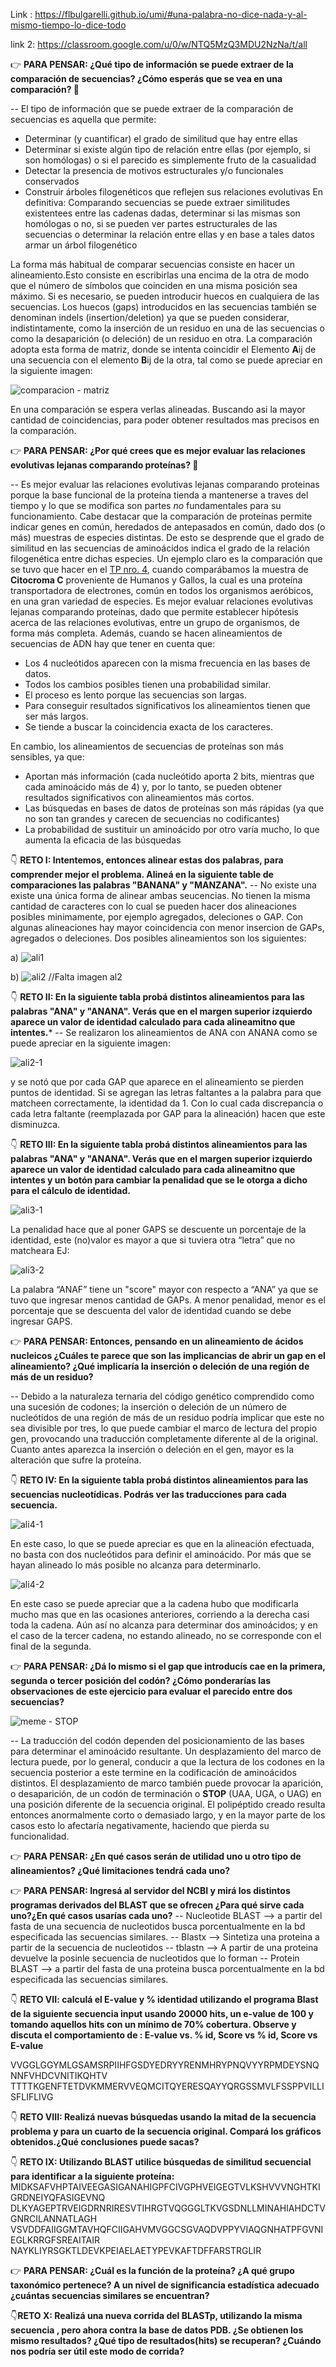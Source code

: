 Link :
https://flbulgarelli.github.io/umi/#una-palabra-no-dice-nada-y-al-mismo-tiempo-lo-dice-todo

link 2:
https://classroom.google.com/u/0/w/NTQ5MzQ3MDU2NzNa/t/all


👉 **PARA PENSAR: ¿Qué tipo de información se puede extraer de la comparación de secuencias? ¿Cómo esperás que se vea en una comparación? 🤔**

 -- El tipo de información que se puede extraer de la comparación de secuencias es aquella que permite:

- Determinar (y cuantificar) el grado de similitud que hay entre ellas
- Determinar si existe algún tipo de relación entre ellas (por ejemplo, si son homólogas) o si el parecido es simplemente fruto de la casualidad
- Detectar la presencia de motivos estructurales y/o funcionales conservados
- Construir árboles filogenéticos que reflejen sus relaciones evolutivas
En definitiva: Comparando secuencias se puede extraer similitudes existentees entre las cadenas dadas, determinar si las mismas son homólogas o no, si se pueden ver partes estructurales de las secuencias o determinar la relación entre ellas y en base a tales datos armar un árbol filogenético 

La forma más habitual de comparar secuencias consiste en hacer un alineamiento.Esto consiste en escribirlas una encima de la otra de modo que el número de símbolos que coinciden en una misma posición sea máximo. Si es necesario, se pueden introducir huecos en cualquiera de las secuencias. Los huecos (gaps) introducidos en las secuencias también se denominan indels (insertion/deletion) ya que se pueden considerar, indistintamente, como la inserción de un residuo en una de las secuencias o como la desaparición (o deleción) de un residuo en otra. La comparación adopta esta forma de matriz, donde se intenta coincidir el Elemento **A**ij de una secuencia con el elemento **B**ij de la otra, tal como se puede apreciar en la siguiente imagen:

![comparacion - matriz](https://github.com/pache0015/Bioinformatica-UNQ/blob/master/TP%20-%205/img/tabla5bio1.png)

En una comparación se espera verlas alineadas. Buscando asi la mayor cantidad de coincidencias, para poder obtener resultados mas precisos en la comparación.

👉 **PARA PENSAR: ¿Por qué crees que es mejor evaluar las relaciones evolutivas lejanas comparando proteínas? 🤔**

-- Es mejor evaluar las relaciones evolutivas lejanas comparando proteinas porque la base funcional de la proteína tienda a mantenerse a traves del tiempo y lo que se modifica son partes *no* fundamentales para su funcionamiento. Cabe destacar que la comparación de proteínas permite indicar genes en común, heredados de antepasados en común, dado dos (o más) muestras de especies distintas. De esto se desprende que el grado de similitud en las secuencias de aminoácidos indica el grado de la relación filogenética entre dichas especies. Un ejemplo claro es la comparación que se tuvo que hacer en el [TP nro. 4](https://github.com/pache0015/Bioinformatica-UNQ/tree/master/TP%20-%204), cuando comparábamos la muestra de **Citocroma C** proveniente de Humanos y Gallos, la cual es una proteína transportadora de electrones, común en todos los organismos aeróbicos, en una gran variedad de especies. Es mejor evaluar relaciones evolutivas lejanas comparando proteínas, dado que permite establecer hipótesis acerca de las relaciones evolutivas, entre un grupo de organismos, de forma más completa.
Además, cuando se hacen alineamientos de secuencias de ADN hay que tener en cuenta que:
- Los 4 nucleótidos aparecen con la misma frecuencia en las bases de datos.
- Todos los cambios posibles tienen una probabilidad similar.
- El proceso es lento porque las secuencias son largas.
- Para conseguir resultados significativos los alineamientos tienen que ser más largos.
- Se tiende a buscar la coincidencia exacta de los caracteres.

En cambio, los alineamientos de secuencias de proteínas son más sensibles, ya que: 

- Aportan más información (cada nucleótido aporta 2 bits, mientras que cada aminoácido más de 4) y, por lo tanto, se pueden obtener resultados significativos con alineamientos más cortos.
- Las búsquedas en bases de datos de proteínas son más rápidas (ya que no son tan grandes y carecen de secuencias no codificantes) 
- La probabilidad de sustituir un aminoácido por otro varía mucho, lo que aumenta la eficacia de las búsquedas


👇 **RETO I: Intentemos, entonces alinear estas dos palabras, para comprender mejor el problema. Alineá en la siguiente table de comparaciones las palabras "BANANA" y "MANZANA".**
-- No existe una existe una única forma de alinear ambas seucencias. No tienen la misma cantidad de caracteres con lo cual se pueden hacer dos alineaciones posibles minimamente, por ejemplo agregados, deleciones o GAP. Con algunas alineaciones hay mayor coincidencia con menor insercion de GAPs, agregados o deleciones. Dos posibles alineamientos son los siguientes:

a)
![ali1](https://github.com/pache0015/Bioinformatica-UNQ/blob/master/TP%20-%205/img/ali1.png)


b)
![ali2](https://github.com/pache0015/Bioinformatica-UNQ/blob/master/TP%20-%205/img/ali2.png)
//Falta imagen al2


👇 **RETO II: En la siguiente tabla probá distintos alineamientos para las palabras "ANA" y "ANANA". Verás que en el margen superior izquierdo aparece un valor de identidad calculado para cada alineamitno que intentes.***
-- Se realizaron los alineamientos de ANA con ANANA como se puede apreciar en la siguiente imagen:

![ali2-1](https://github.com/pache0015/Bioinformatica-UNQ/blob/master/TP%20-%205/img/ali2-1.png)

y se notó que por cada GAP que aparece en el alineamiento se pierden puntos de identidad. Si se agregan las letras faltantes a la palabra para que matcheen correctamente, la identidad da 1. Con lo cual cada discrepancia o cada letra faltante (reemplazada por GAP para la alineación) hacen que este disminuzca. 


👇 **RETO III: En la siguiente tabla probá distintos alineamientos para las palabras "ANA" y "ANANA". Verás que en el margen superior izquierdo aparece un valor de identidad calculado para cada alineamitno que intentes y un botón para cambiar la penalidad que se le otorga a dicho para el cálculo de identidad.**

![ali3-1](https://github.com/pache0015/Bioinformatica-UNQ/blob/master/TP%20-%205/img/ali3-1.png)

La penalidad hace que al poner GAPS se descuente un porcentaje de la identidad, este (no)valor es mayor a que si tuviera otra “letra” que no matcheara EJ:

![ali3-2](https://github.com/pache0015/Bioinformatica-UNQ/blob/master/TP%20-%205/img/ali3-2.png)

La palabra “ANAF” tiene un "score" mayor con respecto a “ANA” ya que se tuvo que ingresar menos cantidad de GAPs. A menor penalidad, menor es el porcentaje que se descuenta del valor de identidad cuando se debe ingresar GAPS.


👉 **PARA PENSAR: Entonces, pensando en un alineamiento de ácidos nucleicos ¿Cuáles te parece que son las implicancias de abrir un gap en el alineamiento? ¿Qué implicaría la inserción o deleción de una región de más de un residuo?**

-- Debido a la naturaleza ternaria del código genético comprendido como una sucesión de codones; la inserción o deleción de un número de nucleótidos de una región de más de un residuo podría implicar que este no sea divisible por tres, lo que puede cambiar el marco de lectura del propio gen, provocando una traducción completamente diferente al de la original. Cuanto antes aparezca la inserción o deleción en el gen, mayor es la alteración que sufre la proteína.


👇 **RETO IV: En la siguiente tabla probá distintos alineamientos para las secuencias nucleotídicas. Podrás ver las traducciones para cada secuencia.**

![ali4-1](https://github.com/pache0015/Bioinformatica-UNQ/blob/master/TP%20-%205/img/ali4-1.png)

En este caso, lo que se puede apreciar es que en la alineación efectuada, no basta con dos nucleótidos para definir el aminoácido. Por más que se hayan alineado lo más posible no alcanza para determinarlo.

![ali4-2](https://github.com/pache0015/Bioinformatica-UNQ/blob/master/TP%20-%205/img/ali4-2.png)

En este caso se puede apreciar que a la cadena hubo que modificarla mucho mas que en las ocasiones anteriores, corriendo a la derecha casi toda la cadena. Aún así no alcanza para determinar dos aminoácidos; y en el caso de la tercer cadena, no estando alineado, no se corresponde con el final de la segunda.


👉 **PARA PENSAR: ¿Dá lo mismo si el gap que introducís cae en la primera, segunda o tercer posición del codón? ¿Cómo ponderarías las observaciones de este ejercicio para evaluar el parecido entre dos secuencias?**

![meme - STOP](https://github.com/pache0015/Bioinformatica-UNQ/blob/master/TP%20-%205/img/meme.jpg)

-- La traducción del codón dependen del posicionamiento de las bases para determinar el aminoácido resultante. Un desplazamiento del marco de lectura puede, por lo general, conducir a que la lectura de los codones en la secuencia posterior a este termine en la codificación de aminoácidos distintos. El desplazamiento de marco también puede provocar la aparición, o desaparición, de un codón de terminación o **STOP** (UAA, UGA, o UAG) en una posición diferente de la secuencia original. El polipéptido creado resulta entonces anormalmente corto o demasiado largo, y en la mayor parte de los casos esto lo afectaría negativamente, haciendo que pierda su funcionalidad. 


👉 **PARA PENSAR: ¿En qué casos serán de utilidad uno u otro tipo de alineamientos? ¿Qué limitaciones tendrá cada uno?**



👉 **PARA PENSAR: Ingresá al servidor del NCBI y mirá los distintos programas derivados del BLAST que se ofrecen ¿Para qué sirve cada uno?¿En qué casos usarías cada uno?**
    -- Nucleotide BLAST --> a partir del fasta de una secuencia de nucleotidos busca porcentualmente  en la bd especificada las secuencias similares.
    -- Blastx --> Sintetiza una proteina a partir de la secuencia de nucleotidos
    -- tblastn --> A partir de una proteina devuelve la posinle secuencia de nucleotidos que lo forman
    -- Protein BLAST --> a partir del fasta de una proteina busca porcentualmente  en la bd especificada las secuencias similares.

👇 **RETO VII: calculá el E-value y % identidad utilizando el programa Blast de la siguiente secuencia input usando 20000 hits, un e-value de 100 y tomando aquellos hits con un mínimo de 70% cobertura. Observe y discuta el comportamiento de : E-value vs. % id, Score vs % id, Score vs E-value**

VVGGLGGYMLGSAMSRPIIHFGSDYEDRYYRENMHRYPNQVYYRPMDEYSNQNNFVHDCVNITIKQHTV
TTTTKGENFTETDVKMMERVVEQMCITQYERESQAYYQRGSSMVLFSSPPVILLISFLIFLIVG

👇 **RETO VIII: Realizá nuevas búsquedas usando la mitad de la secuencia problema y para un cuarto de la secuencia original. Compará los gráficos obtenidos.¿Qué conclusiones puede sacas?**


👇 **RETO IX: Utilizando BLAST utilice búsquedas de similitud secuencial para identificar a la siguiente proteína:**
MIDKSAFVHPTAIVEEGASIGANAHIGPFCIVGPHVEIGEGTVLKSHVVVNGHTKIGRDNEIYQFASIGEVNQ
DLKYAGEPTRVEIGDRNRIRESVTIHRGTVQGGGLTKVGSDNLLMINAHIAHDCTVGNRCILANNATLAGH
VSVDDFAIIGGMTAVHQFCIIGAHVMVGGCSGVAQDVPPYVIAQGNHATPFGVNIEGLKRRGFSREAITAIR
NAYKLIYRSGKTLDEVKPEIAELAETYPEVKAFTDFFARSTRGLIR

👉 **PARA PENSAR: ¿Cuál es la función de la proteína? ¿A qué grupo taxonómico pertenece? A un nivel de significancia estadística adecuado ¿cuántas secuencias similares se encuentran?**

👇**RETO X: Realizá una nueva corrida del BLASTp, utilizando la misma secuencia , pero ahora contra la base de datos PDB. ¿Se obtienen los mismo resultados? ¿Qué tipo de resultados(hits) se recuperan? ¿Cuándo nos podría ser útil este modo de corrida?**
